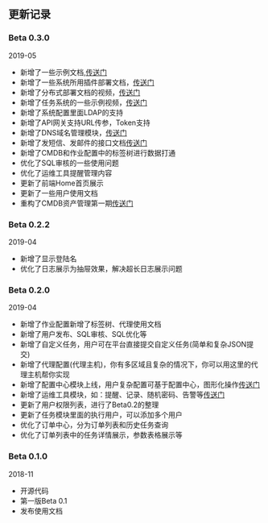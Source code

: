 
## 更新记录

### Beta 0.3.0

2019-05

- 新增了一些示例文档,[传送门](http://docs.opendevops.cn/zh/latest/example_docs.html)
- 新增了一些系统所用插件部署文档，[传送门](http://docs.opendevops.cn/zh/latest/plugin_docs.html)
- 新增了分布式部署文档的视频，[传送门](https://www.bilibili.com/video/av53446517?from=search&seid=9723107510306377510)
- 新增了任务系统的一些示例视频，[传送门](https://www.bilibili.com/video/av53424572/)
- 新增了系统配置里面LDAP的支持
- 新增了API网关支持URL传参，Token支持
- 新增了DNS域名管理模块，[传送门](https://github.com/opendevops-cn/codo-dns)
- 新增了发短信、发邮件的接口文档[传送门](https://github.com/opendevops-cn/codo-admin#%E5%8F%91%E9%80%81%E7%9F%AD%E4%BF%A1api)
- 新增了CMDB和作业配置中的标签树进行数据打通
- 优化了SQL审核的一些使用问题
- 优化了运维工具提醒管理内容
- 更新了前端Home首页展示
- 更新了一些用户使用文档
- 重构了CMDB资产管理第一期[传送门](https://github.com/opendevops-cn/codo-cmdb)


### Beta 0.2.2

2019-04

- 新增了显示登陆名
- 优化了日志展示为抽屉效果，解决超长日志展示问题



### Beta 0.2.0

2019-04

- 新增了作业配置新增了标签树、代理使用文档
- 新增了用户发布、SQL审核、SQL优化等
- 新增了自定义任务，用户可在平台直接提交自定义任务(简单和复杂JSON提交)
- 新增了代理配置(代理主机)，你有多区域且复杂的情况下，你可以用这里的代理主机帮你实现
- 新增了配置中心模块上线，用户复杂配置可基于配置中心，图形化操作[传送门](https://github.com/opendevops-cn/kerrigan)
- 新增了运维工具模块，如：提醒、记录、随机密码、告警等[传送门](https://github.com/opendevops-cn/codo-tools)
- 更新了用户权限列表，进行了Beta0.2的整理
- 更新了任务模块里面的执行用户，可以添加多个用户
- 优化了订单中心，分为订单列表和历史任务查询
- 优化了订单列表中的任务详情展示，参数表格展示等


### Beta 0.1.0

2018-11

- 开源代码
- 第一版Beta 0.1
- 发布使用文档
